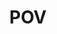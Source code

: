 ---
title: POV
crosslinks:
- JavPreview
- PornStarHQ
- RayleneX
- NinaNorth
- LipsThatGrip
- titfuck
- HarleyDean
- girlswhoride
- ViennaBlack
- ridingxxx
- LucyCat
- meetpornstar
- Squatfuck
- NSFW_GIF
- SexInFrontOfOthers
- BustyNaturalPornstars
- janicegriffith
---